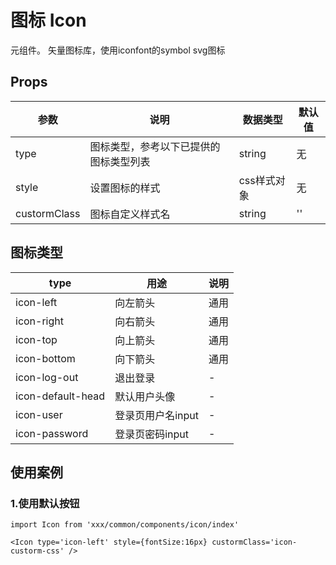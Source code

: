 # 图标 Icon

元组件。
矢量图标库，使用iconfont的symbol svg图标

## Props
| 参数 | 说明 | 数据类型 | 默认值 |
| - | - | - | - |
| type | 图标类型，参考以下已提供的图标类型列表 | string | 无 |
| style | 设置图标的样式 | css样式对象 | 无 |
| custormClass | 图标自定义样式名 | string | '' |

## 图标类型
| type | 用途 | 说明 |
| - | - | - |
| icon-left | 向左箭头 | 通用 |
| icon-right | 向右箭头 | 通用 |
| icon-top | 向上箭头 | 通用 |
| icon-bottom | 向下箭头 | 通用 |
| icon-log-out | 退出登录 | - |
| icon-default-head | 默认用户头像 | - |
| icon-user | 登录页用户名input | - |
| icon-password | 登录页密码input | - |

## 使用案例
### 1.使用默认按钮
```
import Icon from 'xxx/common/components/icon/index'

<Icon type='icon-left' style={fontSize:16px} custormClass='icon-custorm-css' />
```
